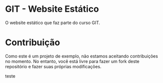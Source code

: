 # GIT - Website Estático
O website estático que faz parte do curso GIT.

# Contribuição
Como este é um projeto de exemplo, não estamos aceitando contribuições no momento. No entanto, você está livre para fazer um fork deste repositório e fazer suas próprias modificações.


teste